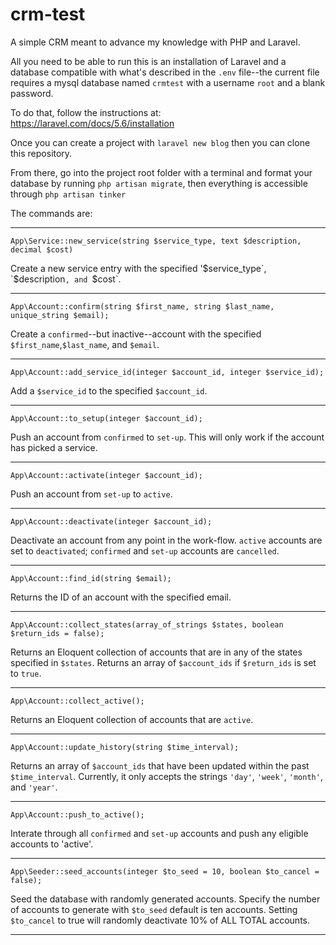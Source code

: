 # crm-test
A simple CRM meant to advance my knowledge with PHP and Laravel.

All you need to be able to run this is an installation of Laravel and a database compatible with what's described in the `.env` file--the current file requires a mysql database named `crmtest` with a username `root` and a blank password.

To do that, follow the instructions at: https://laravel.com/docs/5.6/installation

Once you can create a project with `laravel new blog` then you can clone this repository.

From there, go into the project root folder with a terminal and format your database by running `php artisan migrate`, then everything is accessible through `php artisan tinker`

The commands are:

---

`App\Service::new_service(string $service_type, text $description, decimal $cost)`

Create a new service entry with the specified '$service_type`, `$description`, and `$cost`.

---

`App\Account::confirm(string $first_name, string $last_name, unique_string $email);`

Create a `confirmed`--but inactive--account with the specified `$first_name`,`$last_name`, and `$email`.

---

`App\Account::add_service_id(integer $account_id, integer $service_id);`

Add a `$service_id` to the specified `$account_id`.

---

`App\Account::to_setup(integer $account_id);`

Push an account from `confirmed` to `set-up`. This will only work if the account has picked a service.

---

`App\Account::activate(integer $account_id);`

Push an account from `set-up` to `active`.

---

`App\Account::deactivate(integer $account_id);`

Deactivate an account from any point in the work-flow. `active` accounts are set to `deactivated`; `confirmed` and `set-up` accounts are `cancelled`.

---

`App\Account::find_id(string $email);`

Returns the ID of an account with the specified email.

---

`App\Account::collect_states(array_of_strings $states, boolean $return_ids = false);`

Returns an Eloquent collection of accounts that are in any of the states specified in `$states`. Returns an array of `$account_ids` if `$return_ids` is set to `true`.

---

`App\Account::collect_active();`

Returns an Eloquent collection of accounts that are `active`.

---

`App\Account::update_history(string $time_interval);`

Returns an array of `$account_ids` that have been updated within the past `$time_interval`.
Currently, it only accepts the strings `'day'`, `'week'`, `'month'`, and `'year'`.

---

`App\Account::push_to_active();`

Interate through all `confirmed` and `set-up` accounts and push any eligible accounts to 'active'. 

---

`App\Seeder::seed_accounts(integer $to_seed = 10, boolean $to_cancel = false);`

Seed the database with randomly generated accounts. Specify the number of accounts to generate with `$to_seed` default is ten accounts. Setting `$to_cancel` to true will randomly deactivate 10% of ALL TOTAL accounts.

---
